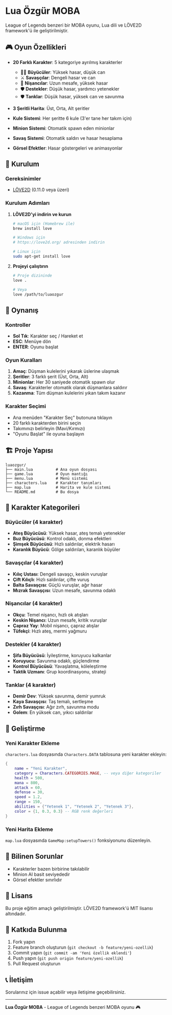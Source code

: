 # Lua Özgür MOBA

League of Legends benzeri bir MOBA oyunu, Lua dili ve LÖVE2D framework'ü ile geliştirilmiştir.

## 🎮 Oyun Özellikleri

- **20 Farklı Karakter**: 5 kategoriye ayrılmış karakterler
  - 🧙‍♂️ **Büyücüler**: Yüksek hasar, düşük can
  - ⚔️ **Savaşçılar**: Dengeli hasar ve can
  - 🏹 **Nişancılar**: Uzun mesafe, yüksek hasar
  - 🛡️ **Destekler**: Düşük hasar, yardımcı yetenekler
  - 🛡️ **Tanklar**: Düşük hasar, yüksek can ve savunma

- **3 Şeritli Harita**: Üst, Orta, Alt şeritler
- **Kule Sistemi**: Her şeritte 6 kule (3'er tane her takım için)
- **Minion Sistemi**: Otomatik spawn eden minionlar
- **Savaş Sistemi**: Otomatik saldırı ve hasar hesaplama
- **Görsel Efektler**: Hasar göstergeleri ve animasyonlar

## 🚀 Kurulum

### Gereksinimler
- [LÖVE2D](https://love2d.org/) (0.11.0 veya üzeri)

### Kurulum Adımları

1. **LÖVE2D'yi indirin ve kurun**
   ```bash
   # macOS için (Homebrew ile)
   brew install love
   
   # Windows için
   # https://love2d.org/ adresinden indirin
   
   # Linux için
   sudo apt-get install love
   ```

2. **Projeyi çalıştırın**
   ```bash
   # Proje dizininde
   love .
   
   # Veya
   love /path/to/luaozgur
   ```

## 🎯 Oynanış

### Kontroller
- **Sol Tık**: Karakter seç / Hareket et
- **ESC**: Menüye dön
- **ENTER**: Oyunu başlat

### Oyun Kuralları
1. **Amaç**: Düşman kulelerini yıkarak üslerine ulaşmak
2. **Şeritler**: 3 farklı şerit (Üst, Orta, Alt)
3. **Minionlar**: Her 30 saniyede otomatik spawn olur
4. **Savaş**: Karakterler otomatik olarak düşmanlara saldırır
5. **Kazanma**: Tüm düşman kulelerini yıkan takım kazanır

### Karakter Seçimi
- Ana menüden "Karakter Seç" butonuna tıklayın
- 20 farklı karakterden birini seçin
- Takımınızı belirleyin (Mavi/Kırmızı)
- "Oyunu Başlat" ile oyuna başlayın

## 🏗️ Proje Yapısı

```
luaozgur/
├── main.lua          # Ana oyun dosyası
├── game.lua          # Oyun mantığı
├── menu.lua          # Menü sistemi
├── characters.lua    # Karakter tanımları
├── map.lua           # Harita ve kule sistemi
└── README.md         # Bu dosya
```

## 🎨 Karakter Kategorileri

### Büyücüler (4 karakter)
- **Ateş Büyücüsü**: Yüksek hasar, ateş temalı yetenekler
- **Buz Büyücüsü**: Kontrol odaklı, donma efektleri
- **Şimşek Büyücüsü**: Hızlı saldırılar, elektrik hasarı
- **Karanlık Büyücü**: Gölge saldırıları, karanlık büyüler

### Savaşçılar (4 karakter)
- **Kılıç Ustası**: Dengeli savaşçı, keskin vuruşlar
- **Çift Kılıçlı**: Hızlı saldırılar, çifte vuruş
- **Balta Savaşçısı**: Güçlü vuruşlar, ağır hasar
- **Mızrak Savaşçısı**: Uzun mesafe, savunma odaklı

### Nişancılar (4 karakter)
- **Okçu**: Temel nişancı, hızlı ok atışları
- **Keskin Nişancı**: Uzun mesafe, kritik vuruşlar
- **Çapraz Yay**: Mobil nişancı, çapraz atışlar
- **Tüfekçi**: Hızlı ateş, mermi yağmuru

### Destekler (4 karakter)
- **Şifa Büyücüsü**: İyileştirme, koruyucu kalkanlar
- **Koruyucu**: Savunma odaklı, güçlendirme
- **Kontrol Büyücüsü**: Yavaşlatma, köleleştirme
- **Taktik Uzmanı**: Grup koordinasyonu, strateji

### Tanklar (4 karakter)
- **Demir Dev**: Yüksek savunma, demir yumruk
- **Kaya Savaşçısı**: Taş temalı, sertleşme
- **Zırh Savaşçısı**: Ağır zırh, savunma modu
- **Golem**: En yüksek can, yıkıcı saldırılar

## 🔧 Geliştirme

### Yeni Karakter Ekleme
`characters.lua` dosyasında `Characters.DATA` tablosuna yeni karakter ekleyin:

```lua
{
    name = "Yeni Karakter",
    category = Characters.CATEGORIES.MAGE, -- veya diğer kategoriler
    health = 500,
    mana = 800,
    attack = 60,
    defense = 30,
    speed = 1.2,
    range = 150,
    abilities = {"Yetenek 1", "Yetenek 2", "Yetenek 3"},
    color = {1, 0.3, 0.3} -- RGB renk değerleri
}
```

### Yeni Harita Ekleme
`map.lua` dosyasında `GameMap:setupTowers()` fonksiyonunu düzenleyin.

## 🐛 Bilinen Sorunlar

- Karakterler bazen birbirine takılabilir
- Minion AI basit seviyededir
- Görsel efektler sınırlıdır

## 📝 Lisans

Bu proje eğitim amaçlı geliştirilmiştir. LÖVE2D framework'ü MIT lisansı altındadır.

## 🤝 Katkıda Bulunma

1. Fork yapın
2. Feature branch oluşturun (`git checkout -b feature/yeni-ozellik`)
3. Commit yapın (`git commit -am 'Yeni özellik eklendi'`)
4. Push yapın (`git push origin feature/yeni-ozellik`)
5. Pull Request oluşturun

## 📞 İletişim

Sorularınız için issue açabilir veya iletişime geçebilirsiniz.

---

**Lua Özgür MOBA** - League of Legends benzeri MOBA oyunu 🎮 